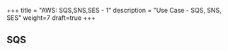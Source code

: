+++
title = "AWS: SQS,SNS,SES - 1"
description = "Use Case - SQS, SNS, SES"
weight=7
draft=true
+++

## SQS


